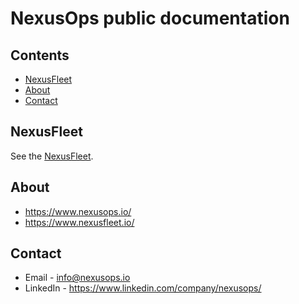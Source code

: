 # NexusOps public documentation

## Contents

- [NexusFleet](#nexusfleet)
- [About](#about)
- [Contact](#contact)

## NexusFleet

See the [NexusFleet](NexusFleet/README.md).

## About

- https://www.nexusops.io/
- https://www.nexusfleet.io/

## Contact

- Email - info@nexusops.io
- LinkedIn - https://www.linkedin.com/company/nexusops/
